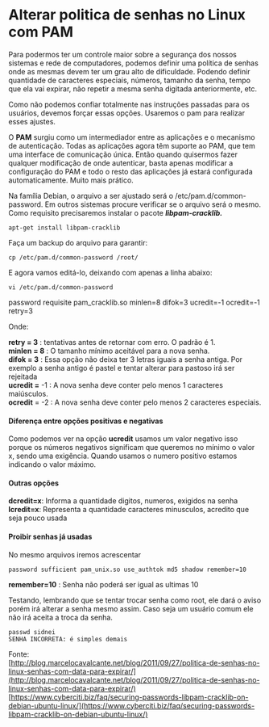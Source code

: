 # Alterar politica de senhas no Linux com PAM

Para podermos ter um controle maior sobre a segurança dos nossos sistemas e rede de computadores, podemos definir uma política de senhas onde as mesmas devem ter um grau alto de dificuldade. Podendo definir quantidade de caracteres especiais, números, tamanho da senha, tempo que ela vai expirar, não repetir a mesma senha digitada anteriormente, etc.

Como não podemos confiar totalmente nas instruções passadas para os usuários, devemos forçar essas opções. Usaremos o pam para realizar esses ajustes.

O **PAM** surgiu como um intermediador entre as aplicações e o mecanismo de autenticação. Todas as aplicações agora têm suporte ao PAM, que tem uma interface de comunicação única. Então quando quisermos fazer qualquer modificação de onde autenticar, basta apenas modificar a configuração do PAM e todo o resto das aplicações já estará configurada automaticamente. Muito mais prático.

Na família Debian, o arquivo a ser ajustado será o /etc/pam.d/common-password. Em outros sistemas procure verificar se o arquivo será o mesmo. Como requisito precisaremos instalar o pacote _**libpam-cracklib.**_

```shell
apt-get install libpam-cracklib
```

Faça um backup do arquivo para garantir:

```shell
cp /etc/pam.d/common-password /root/
```

E agora vamos editá-lo, deixando com apenas a linha abaixo:

```shell
vi /etc/pam.d/common-password
```

password requisite pam_cracklib.so minlen=8 difok=3 ucredit=-1 ocredit=-1 retry=3</pre>

Onde:

**retry = 3** : tentativas antes de retornar com erro. O padrão é 1.  
**minlen = 8** : O tamanho mínimo aceitável para a nova senha.  
**difok = 3** : Essa opção não deixa ter 3 letras iguais a senha antiga. Por exemplo a senha antigo é pastel e tentar alterar para pastoso irá ser rejeitada  
**ucredit =** -1 : A nova senha deve conter pelo menos 1 caracteres maiúsculos.  
**ocredit** = -2 : A nova senha deve conter pelo menos 2 caracteres especiais.

#### Diferença entre opções positivas e negativas

Como podemos ver na opção **ucredit** usamos um valor negativo isso porque os números negativos significam que queremos no mínimo o valor x, sendo uma exigência. Quando usamos o numero positivo estamos indicando o valor máximo.

#### Outras opções

**dcredit=x**: Informa a quantidade digitos, numeros, exigidos na senha  
**lcredit=x**: Representa a quantidade caracteres minusculos, acredito que seja pouco usada

#### Proibir senhas já usadas

No mesmo arquivos iremos acrescentar

```shell
password sufficient pam_unix.so use_authtok md5 shadow remember=10
```

**remember=10** : Senha não poderá ser igual as ultimas 10

Testando, lembrando que se tentar trocar senha como root, ele dará o aviso porém irá alterar a senha mesmo assim. Caso seja um usuário comum ele não irá aceita a troca da senha.

```shell
passwd sidnei
SENHA INCORRETA: é simples demais
```

Fonte:  
[http://blog.marcelocavalcante.net/blog/2011/09/27/politica-de-senhas-no-linux-senhas-com-data-para-expirar/](http://blog.marcelocavalcante.net/blog/2011/09/27/politica-de-senhas-no-linux-senhas-com-data-para-expirar/)
[https://www.cyberciti.biz/faq/securing-passwords-libpam-cracklib-on-debian-ubuntu-linux/](https://www.cyberciti.biz/faq/securing-passwords-libpam-cracklib-on-debian-ubuntu-linux/)
